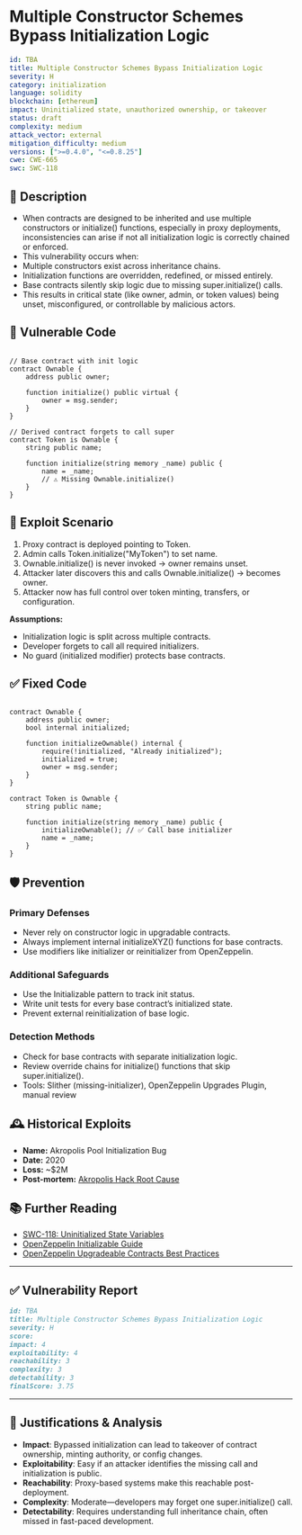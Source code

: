 # Multiple Constructor Schemes Bypass Initialization Logic

```YAML
id: TBA
title: Multiple Constructor Schemes Bypass Initialization Logic
severity: H
category: initialization
language: solidity
blockchain: [ethereum]
impact: Uninitialized state, unauthorized ownership, or takeover
status: draft
complexity: medium
attack_vector: external
mitigation_difficulty: medium
versions: [">=0.4.0", "<=0.8.25"]
cwe: CWE-665
swc: SWC-118
```

## 📝 Description

- When contracts are designed to be inherited and use multiple constructors or initialize() functions, especially in proxy deployments, inconsistencies can arise if not all initialization logic is correctly chained or enforced. 
- This vulnerability occurs when:
- Multiple constructors exist across inheritance chains.
- Initialization functions are overridden, redefined, or missed entirely.
- Base contracts silently skip logic due to missing super.initialize() calls.
- This results in critical state (like owner, admin, or token values) being unset, misconfigured, or controllable by malicious actors.

## 🚨 Vulnerable Code

```solidity

// Base contract with init logic
contract Ownable {
    address public owner;

    function initialize() public virtual {
        owner = msg.sender;
    }
}

// Derived contract forgets to call super
contract Token is Ownable {
    string public name;

    function initialize(string memory _name) public {
        name = _name;
        // ⚠️ Missing Ownable.initialize()
    }
}
```

## 🧪 Exploit Scenario

1. Proxy contract is deployed pointing to Token.
2. Admin calls Token.initialize("MyToken") to set name.
3. Ownable.initialize() is never invoked → owner remains unset.
4. Attacker later discovers this and calls Ownable.initialize() → becomes owner.
5. Attacker now has full control over token minting, transfers, or configuration.

**Assumptions:**

- Initialization logic is split across multiple contracts.
- Developer forgets to call all required initializers.
- No guard (initialized modifier) protects base contracts.

## ✅ Fixed Code

```solidity

contract Ownable {
    address public owner;
    bool internal initialized;

    function initializeOwnable() internal {
        require(!initialized, "Already initialized");
        initialized = true;
        owner = msg.sender;
    }
}

contract Token is Ownable {
    string public name;

    function initialize(string memory _name) public {
        initializeOwnable(); // ✅ Call base initializer
        name = _name;
    }
}
```

## 🛡️ Prevention

### Primary Defenses

- Never rely on constructor logic in upgradable contracts.
- Always implement internal initializeXYZ() functions for base contracts.
- Use modifiers like initializer or reinitializer from OpenZeppelin.

### Additional Safeguards

- Use the Initializable pattern to track init status.
- Write unit tests for every base contract’s initialized state.
- Prevent external reinitialization of base logic.

### Detection Methods

- Check for base contracts with separate initialization logic.
- Review override chains for initialize() functions that skip super.initialize().
- Tools: Slither (missing-initializer), OpenZeppelin Upgrades Plugin, manual review

## 🕰️ Historical Exploits
 
- **Name:** Akropolis Pool Initialization Bug 
- **Date:** 2020 
- **Loss:** ~$2M 
- **Post-mortem:** [Akropolis Hack Root Cause](https://rekt.news/akropolis-rekt/) 

## 📚 Further Reading

- [SWC-118: Uninitialized State Variables](https://swcregistry.io/docs/SWC-118/) 
- [OpenZeppelin Initializable Guide](https://docs.openzeppelin.com/upgrades-plugins/1.x/writing-upgradeable#initializers) 
- [OpenZeppelin Upgradeable Contracts Best Practices](https://docs.openzeppelin.com/contracts/4.x/upgradeable) 

---

## ✅ Vulnerability Report
```markdown
id: TBA
title: Multiple Constructor Schemes Bypass Initialization Logic
severity: H
score:
impact: 4         
exploitability: 4 
reachability: 3   
complexity: 3     
detectability: 3  
finalScore: 3.75
```

---

## 📄 Justifications & Analysis

- **Impact**: Bypassed initialization can lead to takeover of contract ownership, minting authority, or config changes.
- **Exploitability**: Easy if an attacker identifies the missing call and initialization is public.
- **Reachability**: Proxy-based systems make this reachable post-deployment.
- **Complexity**: Moderate—developers may forget one super.initialize() call.
- **Detectability**: Requires understanding full inheritance chain, often missed in fast-paced development.


